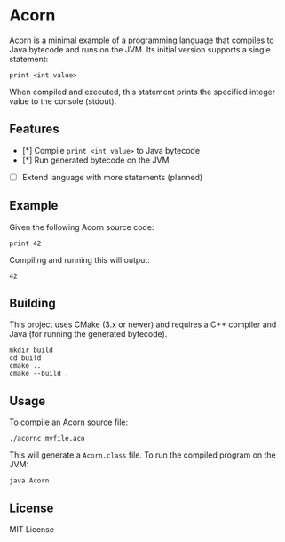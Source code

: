 # Acorn

Acorn is a minimal example of a programming language that compiles to Java bytecode and runs on the JVM. Its initial version supports a single statement:

```
print <int value>
```

When compiled and executed, this statement prints the specified integer value to the console (stdout).

## Features

- [*] Compile `print <int value>` to Java bytecode
- [*] Run generated bytecode on the JVM
- [ ] Extend language with more statements (planned)

## Example
Given the following Acorn source code:

```
print 42
```

Compiling and running this will output:

```
42
```

## Building
This project uses CMake (3.x or newer) and requires a C++ compiler and Java (for running the generated bytecode).

```
mkdir build
cd build
cmake ..
cmake --build .
```

## Usage

To compile an Acorn source file:

```
./acornc myfile.aco
```

This will generate a `Acorn.class` file. To run the compiled program on the JVM:

```
java Acorn
```

## License
MIT License

